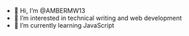 - 👋 Hi, I’m @AMBERMW13
- 👀 I’m interested in technical writing and web development
- 🌱 I’m currently learning JavaScript

<!---
AMBERMW13/AMBERMW13 is a ✨ special ✨ repository because its `README.md` (this file) appears on your GitHub profile.
You can click the Preview link to take a look at your changes.
--->
